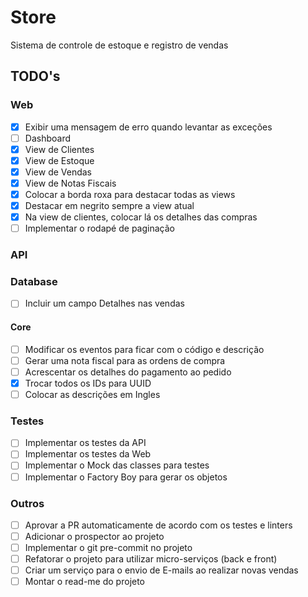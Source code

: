 # Store

Sistema de controle de estoque e registro de vendas

## TODO's

### Web

- [X] Exibir uma mensagem de erro quando levantar as exceções
- [ ] Dashboard
- [X] View de Clientes
- [X] View de Estoque
- [X] View de Vendas
- [X] View de Notas Fiscais
- [X] Colocar a borda roxa para destacar todas as views
- [X] Destacar em negrito sempre a view atual
- [X] Na view de clientes, colocar lá os detalhes das compras
- [ ] Implementar o rodapé de paginação

### API

### Database

- [ ] Incluir um campo Detalhes nas vendas

#### Core

- [ ] Modificar os eventos para ficar com o código e descrição
- [ ] Gerar uma nota fiscal para as ordens de compra
- [ ] Acrescentar os detalhes do pagamento ao pedido
- [X] Trocar todos os IDs para UUID
- [ ] Colocar as descrições em Ingles

### Testes

- [ ] Implementar os testes da API
- [ ] Implementar os testes da Web
- [ ] Implementar o Mock das classes para testes
- [ ] Implementar o Factory Boy para gerar os objetos

### Outros

- [ ] Aprovar a PR automaticamente de acordo com os testes e linters
- [ ] Adicionar o prospector ao projeto
- [ ] Implementar o git pre-commit no projeto
- [ ] Refatorar o projeto para utilizar micro-serviços (back e front)
- [ ] Criar um serviço para o envio de E-mails ao realizar novas vendas
- [ ] Montar o read-me do projeto
